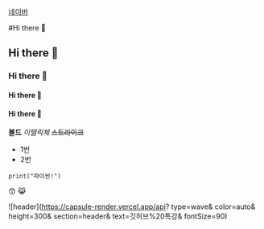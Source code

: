 [네이버](https://naver.com)

#Hi there 👋
## Hi there 👋
### Hi there 👋
#### Hi there 👋
#### Hi there 👋

**볼드**
*이텔릭체*
~~스트라이크~~

* 1번
* 2번

```
print("파이썬!")
```

😙
😹

![header](https://capsule-render.vercel.app/api?
type=wave&
color=auto&
height=300&
section=header&
text=깃허브%20특강&
fontSize=90)
